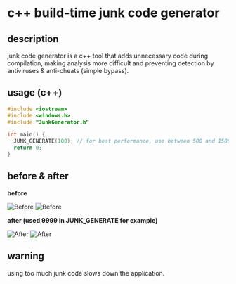 # c++ build-time junk code generator
## description  
junk code generator is a c++ tool that adds unnecessary code during compilation, making analysis more difficult and preventing detection by antiviruses & anti-cheats (simple bypass).

## usage (c++)  
```cpp
#include <iostream>
#include <windows.h>
#include "JunkGenerator.h"

int main() {
  JUNK_GENERATE(100); // for best performance, use between 500 and 1500
  return 0;
}
```

## before & after
**before**  

![Before](https://cdn.discordapp.com/attachments/1159180148587909202/1419656661127139509/image.png?ex=68d28dcb&is=68d13c4b&hm=704b44fde0e96448d46958ab180913ad52299aff5146e0bd08cba6b0d889ad01&)
![Before](https://cdn.discordapp.com/attachments/1159180148587909202/1419657602211512321/image.png?ex=68d28eac&is=68d13d2c&hm=75af5abc40cfb88aa55296668bf553e7cac2b7f4ebf72bee6495ef296b57b88f&)

**after (used 9999 in JUNK_GENERATE for example)**

![After](https://cdn.discordapp.com/attachments/1159180148587909202/1419657400889245748/image.png?ex=68d28e7c&is=68d13cfc&hm=f4897e5447aa074293a2d2f44396267348e0fc0c19bdb087b5756f39fc314d07&)
![After](https://cdn.discordapp.com/attachments/1159180148587909202/1419657530312884244/image.png?ex=68d28e9b&is=68d13d1b&hm=8d0f578be3c731980d7300c5dffcb94be11c34a501d391571277cefdf637b569&)

## warning
using too much junk code slows down the application.
